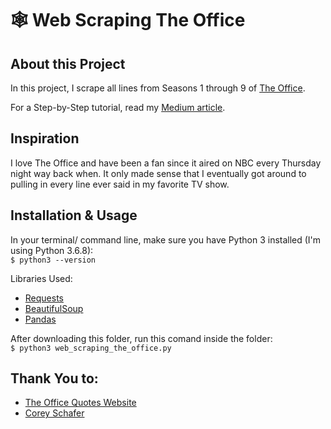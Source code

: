 # 🕸 Web Scraping The Office

## About this Project

In this project, I scrape all lines from Seasons 1 through 9 of [The Office](https://www.officequotes.net/).

For a Step-by-Step tutorial, read my [Medium article](https://medium.com/analytics-vidhya/step-by-step-web-scraping-every-line-from-the-office-in-python-3b28768c56f4).

## Inspiration

I love The Office and have been a fan since it aired on NBC every Thursday night way back when. It only made sense that I eventually got around to pulling in every line ever said in my favorite TV show.

## Installation & Usage

In your terminal/ command line, make sure you have Python 3 installed (I'm using Python 3.6.8):
<br>
    `$ python3 --version`
    
Libraries Used:
- [Requests](https://docs.python-requests.org/en/master/)
- [BeautifulSoup](https://www.crummy.com/software/BeautifulSoup/bs4/doc/)
- [Pandas](https://pandas.pydata.org/)

After downloading this folder, run this comand inside the folder:
<br>
    `$ python3 web_scraping_the_office.py`

## Thank You to:

- [The Office Quotes Website](https://www.officequotes.net/)
- [Corey Schafer](https://www.youtube.com/watch?v=ng2o98k983k&ab_channel=CoreySchafer)
